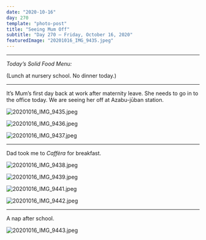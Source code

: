 ```yaml
---
date: "2020-10-16"
day: 270
template: "photo-post"
title: "Seeing Mum Off"
subtitle: "Day 270 – Friday, October 16, 2020"
featuredImage: "20201016_IMG_9435.jpeg"
---
```


<hr />

_Today’s Solid Food Menu:_

(Lunch at nursery school. No dinner today.)

<hr />

It’s Mum’s first day back at work after maternity leave. She needs to go in to the office today. We are seeing her off at Azabu-jūban station.

![20201016_IMG_9435.jpeg](20201016_IMG_9435.jpeg)

![20201016_IMG_9436.jpeg](20201016_IMG_9436.jpeg)

![20201016_IMG_9437.jpeg](20201016_IMG_9437.jpeg)

<hr />

Dad took me to *Caffèra* for breakfast.

![20201016_IMG_9438.jpeg](20201016_IMG_9438.jpeg)

![20201016_IMG_9439.jpeg](20201016_IMG_9439.jpeg)

![20201016_IMG_9441.jpeg](20201016_IMG_9441.jpeg)

![20201016_IMG_9442.jpeg](20201016_IMG_9442.jpeg)

<hr />

A nap after school.

![20201016_IMG_9443.jpeg](20201016_IMG_9443.jpeg)

